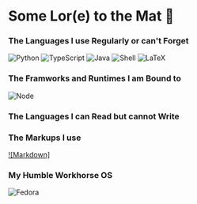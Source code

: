 # Some Lor(e) to the Mat 📖

<!--- [![Anurag's GitHub stats](https://github-readme-stats.vercel.app/api?username=matlorr&show_icons=true&theme=calm)](https://github.com/anuraghazra/github-readme-stats) -->

### The Languages I use Regularly or can't Forget

![Python](https://img.shields.io/badge/Python-3776AB?style=flat&logo=python&logoColor=white) ![TypeScript](https://img.shields.io/badge/TypeScript-3178C6?style=flat&logo=typescript&logoColor=white
) ![Java](https://img.shields.io/badge/Java-ED8B00?style=flat&logo=openjdk&logoColor=white) ![Shell](https://img.shields.io/badge/Shell_Script-121011?style=flat&logo=gnu-bash&logoColor=white) ![LaTeX](https://img.shields.io/badge/latex-%23008080.svg?style=for-the-badge&logo=latex&logoColor=white)

### The Framworks and Runtimes I am Bound to

![Node](https://img.shields.io/badge/Node.js-339933?style=flat&logo=node.js&logoColor=white)

### The Languages I can Read but cannot Write



### The Markups I use

[![Markdown]](https://www.markdownguide.org "Markdown")  

### My Humble Workhorse OS

![Fedora](https://img.shields.io/badge/Fedora-51A2DA?style=flat&logo=fedora&logoColor=white)
